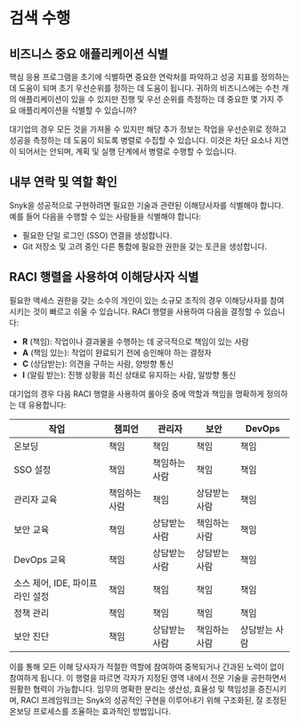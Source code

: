 # 검색 수행

## 비즈니스 중요 애플리케이션 식별

핵심 응용 프로그램을 초기에 식별하면 중요한 연락처를 파악하고 성공 지표를 정의하는 데 도움이 되며 초기 우선순위를 정하는 데 도움이 됩니다. 귀하의 비즈니스에는 수천 개의 애플리케이션이 있을 수 있지만 진행 및 우선 순위를 측정하는 데 중요한 몇 가지 주요 애플리케이션을 식별할 수 있습니까?

대기업의 경우 모든 것을 가져올 수 있지만 해당 추가 정보는 작업을 우선순위로 정하고 성공을 측정하는 데 도움이 되도록 병렬로 수집할 수 있습니다. 이것은 차단 요소나 지연이 되어서는 안되며, 계획 및 실행 단계에서 병렬로 수행할 수 있습니다.

## 내부 연락 및 역할 확인

Snyk을 성공적으로 구현하려면 필요한 기술과 관련된 이해당사자를 식별해야 합니다. 예를 들어 다음을 수행할 수 있는 사람들을 식별해야 합니다:

* 필요한 단일 로그인 (SSO) 연결을 생성합니다.
* Git 저장소 및 고려 중인 다른 통합에 필요한 권한을 갖는 토큰을 생성합니다.

## RACI 행렬을 사용하여 이해당사자 식별

필요한 액세스 권한을 갖는 소수의 개인이 있는 소규모 조직의 경우 이해당사자를 참여시키는 것이 빠르고 쉬울 수 있습니다. RACI 행렬을 사용하여 다음을 결정할 수 있습니다:

* **R** (책임): 작업이나 결과물을 수행하는 데 궁극적으로 책임이 있는 사람
* **A** (책임 있는): 작업이 완료되기 전에 승인해야 하는 결정자
* **C** (상담받는): 의견을 구하는 사람, 양방향 통신
* **I** (알림 받는): 진행 상황을 최신 상태로 유지하는 사람, 일방향 통신

대기업의 경우 다음 RACI 행렬을 사용하여 롤아웃 중에 역할과 책임을 명확하게 정의하는 데 유용합니다:

| 작업                   | 챔피언     | 관리자     | 보안      | DevOps  |
| -------------------- | ------- | ------- | ------- | ------- |
| 온보딩                  | 책임      | 책임      | 책임      | 책임      |
| SSO 설정               | 책임      | 책임하는 사람 | 책임      | 책임      |
| 관리자 교육               | 책임하는 사람 | 책임      | 상담받는 사람 | 책임      |
| 보안 교육                | 책임      | 상담받는 사람 | 책임하는 사람 | 책임      |
| DevOps 교육            | 책임      | 상담받는 사람 | 상담받는 사람 | 책임      |
| 소스 제어, IDE, 파이프라인 설정 | 책임      | 책임      | 책임      | 책임      |
| 정책 관리                | 책임      | 책임      | 책임      | 책임      |
| 보안 진단                | 책임      | 상담받는 사람 | 책임하는 사람 | 상담받는 사람 |

이를 통해 모든 이해 당사자가 적절한 역할에 참여하여 중복되거나 간과된 노력이 없이 참여하게 됩니다. 이 행렬을 따르면 각자가 지정된 영역 내에서 전문 기술을 공헌하면서 원활한 협력이 가능합니다. 임무의 명확한 분리는 생산성, 효율성 및 책임성을 증진시키며, RACI 프레임워크는 Snyk의 성공적인 구현을 이루어내기 위해 구조화된, 잘 조정된 온보딩 프로세스를 조율하는 효과적인 방법입니다.
